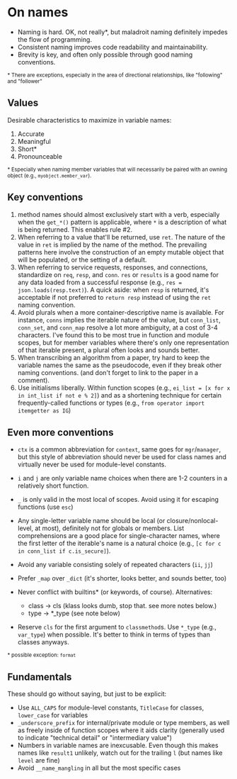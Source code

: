 # On names

* Naming is hard. OK, not really\*, but maladroit naming definitely
  impedes the flow of programming.
* Consistent naming improves code readability and maintainability.
* Brevity is key, and often only possible through good naming
  conventions.

<small>\* There are exceptions, especially in the area of directional
relationships, like "following" and "follower"</small>

## Values

Desirable characteristics to maximize in variable names:

1. Accurate
2. Meaningful
3. Short*
4. Pronounceable

<small>\* Especially when naming member variables that will necessarily be
   paired with an owning object (e.g., `myobject.member_var`).</small>

## Key conventions

1. method names should almost exclusively start with a verb, especially
   when the `get_*()` pattern is applicable, where `*` is a description of
   what is being returned. This enables rule #2.
2. When referring to a value that'll be returned, use `ret`. The
   nature of the value in `ret` is implied by the name of the
   method. The prevailing patterns here involve the construction of an
   empty mutable object that will be populated, or the setting of a
   default.
3. When referring to service requests, responses, and connections, standardize 
   on `req`, `resp`, and `conn`. `res` or `results` is a good name 
   for any data loaded from a successful response 
   (e.g., `res = json.loads(resp.text)`).
   A quick aside: when `resp` is returned, it's acceptable if not 
   preferred to `return resp` instead of using the `ret` naming 
   convention.
4. Avoid plurals when a more container-descriptive name is
   available. For instance, `conns` implies the iterable nature of the
   value, but `conn_list`, `conn_set`, and `conn_map` resolve a lot
   more ambiguity, at a cost of 3-4 characters. I've found this to be
   most true in function and module scopes, but for member variables
   where there's only one representation of that iterable present, a
   plural often looks and sounds better.
5. When transcribing an algorithm from a paper, try hard to keep the
   variable names the same as the pseudocode, even if they break other
   naming conventions. (and don't forget to link to the paper in a
   comment).
6. Use initialisms liberally. Within function scopes 
   (e.g.,  `ei_list = [x for x in int_list if not e % 2]`) and as a
   shortening technique for certain frequently-called functions or types
   (e.g., `from operator import itemgetter as IG`)

## Even more conventions

- `ctx` is a common abbreviation for `context`, same goes for 
  `mgr`/`manager`, but this style of abbreviation should never 
  be used for class names and virtually never be used for 
  module-level constants.
- `i` and `j` are only variable name choices when there are 1-2
  counters in a relatively short function.
- `_` is only valid in the most local of scopes. Avoid using it for
  escaping functions (use `esc`)
- Any single-letter variable name should be local (or
  closure/nonlocal-level, at most), definitely not for globals or
  members. List comprehensions are a good place for single-character 
  names, where the first letter of the iterable's name is a natural 
  choice (e.g., `[c for c in conn_list if c.is_secure]`).
- Avoid any variable consisting solely of repeated characters (`ii`, `jj`)
- Prefer `_map` over `_dict` (it's shorter, looks better, and sounds
  better, too)
- Never conflict with builtins* (or keywords, of course). Alternatives:

  * class -> cls (klass looks dumb, stop that. see more notes below.)
  * type -> *_type (see note below)

- Reserve `cls` for the first argument to `classmethod`s. Use `*_type`
  (e.g., `var_type`) when possible. It's better to think in terms of
  types than classes anyways.

<small>\* possible exception: `format`</small>

## Fundamentals

These should go without saying, but just to be explicit:

* Use `ALL_CAPS` for module-level constants, `TitleCase` for classes,
  `lower_case` for variables
* `_underscore_prefix` for internal/private module or type members, as
  well as freely inside of function scopes where it aids clarity
  (generally used to indicate "technical detail" or "intermediary
  value")
* Numbers in variable names are inexcusable. Even though this makes 
  names like `result1` unlikely, watch out for the trailing `l` 
  (but names like `level` are fine)
* Avoid `__name_mangling` in all but the most specific cases
